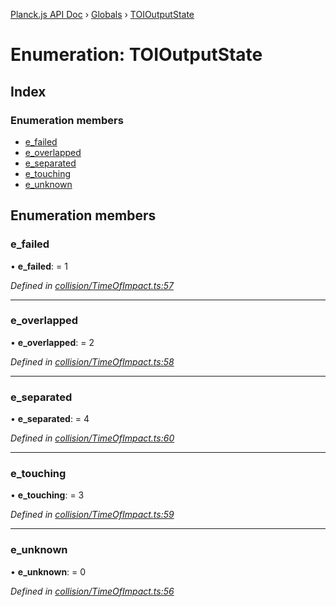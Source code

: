 [Planck.js API Doc](../README.md) › [Globals](../globals.md) › [TOIOutputState](toioutputstate.md)

# Enumeration: TOIOutputState

## Index

### Enumeration members

* [e_failed](toioutputstate.md#e_failed)
* [e_overlapped](toioutputstate.md#e_overlapped)
* [e_separated](toioutputstate.md#e_separated)
* [e_touching](toioutputstate.md#e_touching)
* [e_unknown](toioutputstate.md#e_unknown)

## Enumeration members

###  e_failed

• **e_failed**: = 1

*Defined in [collision/TimeOfImpact.ts:57](https://github.com/shakiba/planck.js/blob/8127f05/src/collision/TimeOfImpact.ts#L57)*

___

###  e_overlapped

• **e_overlapped**: = 2

*Defined in [collision/TimeOfImpact.ts:58](https://github.com/shakiba/planck.js/blob/8127f05/src/collision/TimeOfImpact.ts#L58)*

___

###  e_separated

• **e_separated**: = 4

*Defined in [collision/TimeOfImpact.ts:60](https://github.com/shakiba/planck.js/blob/8127f05/src/collision/TimeOfImpact.ts#L60)*

___

###  e_touching

• **e_touching**: = 3

*Defined in [collision/TimeOfImpact.ts:59](https://github.com/shakiba/planck.js/blob/8127f05/src/collision/TimeOfImpact.ts#L59)*

___

###  e_unknown

• **e_unknown**: = 0

*Defined in [collision/TimeOfImpact.ts:56](https://github.com/shakiba/planck.js/blob/8127f05/src/collision/TimeOfImpact.ts#L56)*
